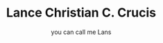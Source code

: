 <h1 align="center">Lance Christian C. Crucis</h1>
<p align="center" style="font-size: 20px color:gray;">you can call me Lans</p>

